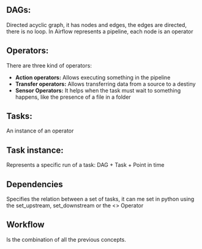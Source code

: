 ## DAGs:

Directed acyclic graph, it has nodes and edges, the edges are directed, there is no loop.
In Airflow represents a pipeline, each node is an operator

## Operators:
There are three kind of operators:

* **Action operators:** Allows executing something in the pipeline
* **Transfer operators:** Allows transferring data from a source to a destiny
* **Sensor Operators:** It helps when the task must wait to something happens, like 
the presence of a file in a folder
  
## Tasks:

An instance of an operator

## Task instance:

Represents a specific run of a task: DAG + Task + Point in time

## Dependencies

Specifies the relation between a set of tasks, it can me set in python using
the set_upstream, set_downstream or the <<OR>> Operator

## Workflow

Is the combination of all the previous concepts.